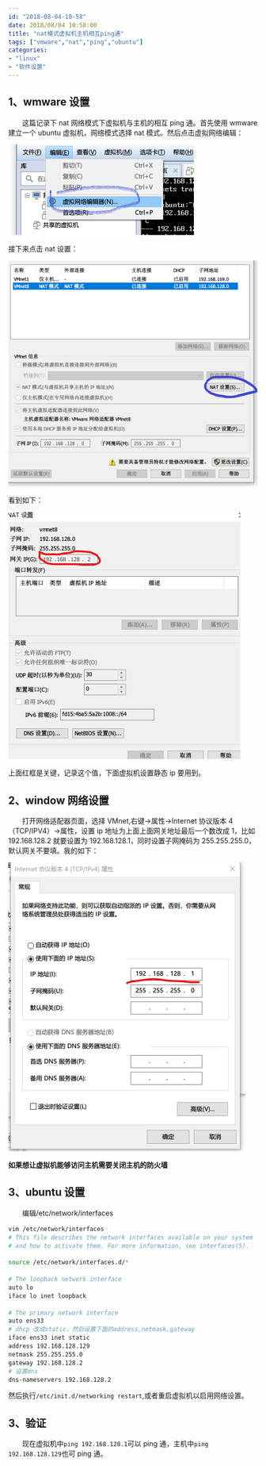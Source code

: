 ```yaml
---
id: "2018-08-04-10-58"
date: 2018/08/04 10:58:00
title: "nat模式虚拟机主机相互ping通"
tags: ["vmware","nat","ping","ubuntu"]
categories: 
- "linux"
- "软件设置"
---
```


## 1、wmware 设置

&emsp;&emsp;这篇记录下 nat 网络模式下虚拟机与主机的相互 ping 通。首先使用 wmware 建立一个 ubuntu 虚拟机，网络模式选择 nat 模式。然后点击虚拟网络编辑：

![虚拟机网络编辑](https://raw.githubusercontent.com/FleyX/files/master/blogImg/%E7%BD%91%E7%BB%9C/20190107102915.png)

接下来点击 nat 设置：

![nat设置](https://raw.githubusercontent.com/FleyX/files/master/blogImg/%E7%BD%91%E7%BB%9C/20190107102934.png)

看到如下：

![pic](https://raw.githubusercontent.com/FleyX/files/master/blogImg/%E7%BD%91%E7%BB%9C/20190107102951.png)

上面红框是关键，记录这个值，下面虚拟机设置静态 ip 要用到。

## 2、window 网络设置

&emsp;&emsp;打开网络适配器页面，选择 VMnet,右键->属性->Internet 协议版本 4（TCP/IPV4）->属性，设置 ip 地址为上面上面网关地址最后一个数改成 1，比如 192.168.128.2 就要设置为 192.168.128.1，同时设置子网掩码为 255.255.255.0，默认网关不要填。我的如下：

![pic4](https://raw.githubusercontent.com/FleyX/files/master/blogImg/%E7%BD%91%E7%BB%9C/20190107103024.png)

**如果想让虚拟机能够访问主机需要关闭主机的防火墙**

<!-- more -->

## 3、ubuntu 设置

&emsp;&emsp;编辑/etc/network/interfaces

```bash
vim /etc/network/interfaces
# This file describes the network interfaces available on your system
# and how to activate them. For more information, see interfaces(5).

source /etc/network/interfaces.d/*

# The loopback network interface
auto lo
iface lo inet loopback

# The primary network interface
auto ens33
# dhcp 改成static，然后设置下面的address,netmask,gateway
iface ens33 inet static
address 192.168.128.129
netmask 255.255.255.0
gateway 192.168.128.2
# 设置dns
dns-nameservers 192.168.128.2


```

然后执行`/etc/init.d/networking restart`,或者重启虚拟机以启用网络设置。

## 3、验证

&emsp;&emsp;现在虚拟机中`ping 192.168.128.1`可以 ping 通，主机中`ping 192.168.128.129`也可 ping 通。
